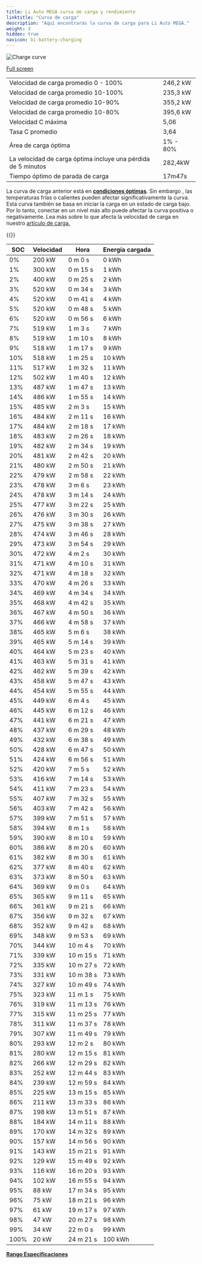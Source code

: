 ```yaml
---
title: Li Auto MEGA curva de carga y rendimiento
linktitle: "Curva de carga"
description: "Aquí encontrarás la curva de carga para Li Auto MEGA."
weight: 3
hidden: true
navicon: bi-battery-charging
---
```

<!-- markdownlint-disable MD033 -->
<img src="../chargingcurve.svg" alt="Charge curve" class="img-fluid">

[Full screen](../chargingcurve.svg)


<table class="table table-striped border">
<tbody>
<tr>
<td>Velocidad de carga promedio 0 - 100%</td><td>246,2 kW</td>
</tr>
<tr>
<td>Velocidad de carga promedio 10-100%</td><td>235,3 kW</td>
</tr>
<tr>
<td>Velocidad de carga promedio 10-90%</td><td>355,2 kW</td>
</tr>
<tr>
<td>Velocidad de carga promedio 10-80%</td><td>395,6 kW</td>
</tr>
<tr>
<td>Velocidad C máxima</td><td>5,06</td>
</tr>
<tr>
<td>Tasa C promedio</td><td>3,64</td>
</tr>
<tr>
<td>Área de carga óptima</td><td>1% - 80%</td>
</tr>
<tr>
<td>La velocidad de carga óptima incluye una pérdida de 5 minutos</td><td>282,4kW</td>
</tr>
<tr>
<td>Tiempo óptimo de parada de carga</td><td>17m47s</td>
</tr>
</tbody>
</table>


La curva de carga anterior está en **[condiciones óptimas](../../../../../technology/battery/charging/#temperatura)**. Sin embargo , las temperaturas frías o calientes pueden afectar significativamente la curva. Esta curva también se basa en iniciar la carga en un estado de carga bajo. Por lo tanto, conectar en un nivel más alto puede afectar la curva positiva o negativamente. Lea más sobre lo que afecta la velocidad de carga en nuestro [artículo de carga.](../../../../../technology/battery/charging/)


{{<evkxdisplayaddarticle />}}
<table class="table table-striped border">
<thead>
<tr><th>SOC</th><th>Velocidad</th><th>Hora</th><th>Energía cargada</th></tr>
</thead>
<tbody>
<tr>
<td>0%</td><td>200 kW</td><td> 0 m 0 s </td><td>0 kWh </td>
</tr>
<tr>
<td>1%</td><td>300 kW</td><td> 0 m 15 s </td><td>1 kWh </td>
</tr>
<tr>
<td>2%</td><td>400 kW</td><td> 0 m 25 s </td><td>2 kWh </td>
</tr>
<tr>
<td>3%</td><td>520 kW</td><td> 0 m 34 s </td><td>3 kWh </td>
</tr>
<tr>
<td>4%</td><td>520 kW</td><td> 0 m 41 s </td><td>4 kWh </td>
</tr>
<tr>
<td>5%</td><td>520 kW</td><td> 0 m 48 s </td><td>5 kWh </td>
</tr>
<tr>
<td>6%</td><td>520 kW</td><td> 0 m 56 s </td><td>6 kWh </td>
</tr>
<tr>
<td>7%</td><td>519 kW</td><td> 1 m 3 s </td><td>7 kWh </td>
</tr>
<tr>
<td>8%</td><td>519 kW</td><td> 1 m 10 s </td><td>8 kWh </td>
</tr>
<tr>
<td>9%</td><td>518 kW</td><td> 1 m 17 s </td><td>9 kWh </td>
</tr>
<tr>
<td>10%</td><td>518 kW</td><td> 1 m 25 s </td><td>10 kWh </td>
</tr>
<tr>
<td>11%</td><td>517 kW</td><td> 1 m 32 s </td><td>11 kWh </td>
</tr>
<tr>
<td>12%</td><td>502 kW</td><td> 1 m 40 s </td><td>12 kWh </td>
</tr>
<tr>
<td>13%</td><td>487 kW</td><td> 1 m 47 s </td><td>13 kWh </td>
</tr>
<tr>
<td>14%</td><td>486 kW</td><td> 1 m 55 s </td><td>14 kWh </td>
</tr>
<tr>
<td>15%</td><td>485 kW</td><td> 2 m 3 s </td><td>15 kWh </td>
</tr>
<tr>
<td>16%</td><td>484 kW</td><td> 2 m 11 s </td><td>16 kWh </td>
</tr>
<tr>
<td>17%</td><td>484 kW</td><td> 2 m 18 s </td><td>17 kWh </td>
</tr>
<tr>
<td>18%</td><td>483 kW</td><td> 2 m 26 s </td><td>18 kWh </td>
</tr>
<tr>
<td>19%</td><td>482 kW</td><td> 2 m 34 s </td><td>19 kWh </td>
</tr>
<tr>
<td>20%</td><td>481 kW</td><td> 2 m 42 s </td><td>20 kWh </td>
</tr>
<tr>
<td>21%</td><td>480 kW</td><td> 2 m 50 s </td><td>21 kWh </td>
</tr>
<tr>
<td>22%</td><td>479 kW</td><td> 2 m 58 s </td><td>22 kWh </td>
</tr>
<tr>
<td>23%</td><td>478 kW</td><td> 3 m 6 s </td><td>23 kWh </td>
</tr>
<tr>
<td>24%</td><td>478 kW</td><td> 3 m 14 s </td><td>24 kWh </td>
</tr>
<tr>
<td>25%</td><td>477 kW</td><td> 3 m 22 s </td><td>25 kWh </td>
</tr>
<tr>
<td>26%</td><td>476 kW</td><td> 3 m 30 s </td><td>26 kWh </td>
</tr>
<tr>
<td>27%</td><td>475 kW</td><td> 3 m 38 s </td><td>27 kWh </td>
</tr>
<tr>
<td>28%</td><td>474 kW</td><td> 3 m 46 s </td><td>28 kWh </td>
</tr>
<tr>
<td>29%</td><td>473 kW</td><td> 3 m 54 s </td><td>29 kWh </td>
</tr>
<tr>
<td>30%</td><td>472 kW</td><td> 4 m 2 s </td><td>30 kWh </td>
</tr>
<tr>
<td>31%</td><td>471 kW</td><td> 4 m 10 s </td><td>31 kWh </td>
</tr>
<tr>
<td>32%</td><td>471 kW</td><td> 4 m 18 s </td><td>32 kWh </td>
</tr>
<tr>
<td>33%</td><td>470 kW</td><td> 4 m 26 s </td><td>33 kWh </td>
</tr>
<tr>
<td>34%</td><td>469 kW</td><td> 4 m 34 s </td><td>34 kWh </td>
</tr>
<tr>
<td>35%</td><td>468 kW</td><td> 4 m 42 s </td><td>35 kWh </td>
</tr>
<tr>
<td>36%</td><td>467 kW</td><td> 4 m 50 s </td><td>36 kWh </td>
</tr>
<tr>
<td>37%</td><td>466 kW</td><td> 4 m 58 s </td><td>37 kWh </td>
</tr>
<tr>
<td>38%</td><td>465 kW</td><td> 5 m 6 s </td><td>38 kWh </td>
</tr>
<tr>
<td>39%</td><td>465 kW</td><td> 5 m 14 s </td><td>39 kWh </td>
</tr>
<tr>
<td>40%</td><td>464 kW</td><td> 5 m 23 s </td><td>40 kWh </td>
</tr>
<tr>
<td>41%</td><td>463 kW</td><td> 5 m 31 s </td><td>41 kWh </td>
</tr>
<tr>
<td>42%</td><td>462 kW</td><td> 5 m 39 s </td><td>42 kWh </td>
</tr>
<tr>
<td>43%</td><td>458 kW</td><td> 5 m 47 s </td><td>43 kWh </td>
</tr>
<tr>
<td>44%</td><td>454 kW</td><td> 5 m 55 s </td><td>44 kWh </td>
</tr>
<tr>
<td>45%</td><td>449 kW</td><td> 6 m 4 s </td><td>45 kWh </td>
</tr>
<tr>
<td>46%</td><td>445 kW</td><td> 6 m 12 s </td><td>46 kWh </td>
</tr>
<tr>
<td>47%</td><td>441 kW</td><td> 6 m 21 s </td><td>47 kWh </td>
</tr>
<tr>
<td>48%</td><td>437 kW</td><td> 6 m 29 s </td><td>48 kWh </td>
</tr>
<tr>
<td>49%</td><td>432 kW</td><td> 6 m 38 s </td><td>49 kWh </td>
</tr>
<tr>
<td>50%</td><td>428 kW</td><td> 6 m 47 s </td><td>50 kWh </td>
</tr>
<tr>
<td>51%</td><td>424 kW</td><td> 6 m 56 s </td><td>51 kWh </td>
</tr>
<tr>
<td>52%</td><td>420 kW</td><td> 7 m 5 s </td><td>52 kWh </td>
</tr>
<tr>
<td>53%</td><td>416 kW</td><td> 7 m 14 s </td><td>53 kWh </td>
</tr>
<tr>
<td>54%</td><td>411 kW</td><td> 7 m 23 s </td><td>54 kWh </td>
</tr>
<tr>
<td>55%</td><td>407 kW</td><td> 7 m 32 s </td><td>55 kWh </td>
</tr>
<tr>
<td>56%</td><td>403 kW</td><td> 7 m 42 s </td><td>56 kWh </td>
</tr>
<tr>
<td>57%</td><td>399 kW</td><td> 7 m 51 s </td><td>57 kWh </td>
</tr>
<tr>
<td>58%</td><td>394 kW</td><td> 8 m 1 s </td><td>58 kWh </td>
</tr>
<tr>
<td>59%</td><td>390 kW</td><td> 8 m 10 s </td><td>59 kWh </td>
</tr>
<tr>
<td>60%</td><td>386 kW</td><td> 8 m 20 s </td><td>60 kWh </td>
</tr>
<tr>
<td>61%</td><td>382 kW</td><td> 8 m 30 s </td><td>61 kWh </td>
</tr>
<tr>
<td>62%</td><td>377 kW</td><td> 8 m 40 s </td><td>62 kWh </td>
</tr>
<tr>
<td>63%</td><td>373 kW</td><td> 8 m 50 s </td><td>63 kWh </td>
</tr>
<tr>
<td>64%</td><td>369 kW</td><td> 9 m 0 s </td><td>64 kWh </td>
</tr>
<tr>
<td>65%</td><td>365 kW</td><td> 9 m 11 s </td><td>65 kWh </td>
</tr>
<tr>
<td>66%</td><td>361 kW</td><td> 9 m 21 s </td><td>66 kWh </td>
</tr>
<tr>
<td>67%</td><td>356 kW</td><td> 9 m 32 s </td><td>67 kWh </td>
</tr>
<tr>
<td>68%</td><td>352 kW</td><td> 9 m 42 s </td><td>68 kWh </td>
</tr>
<tr>
<td>69%</td><td>348 kW</td><td> 9 m 53 s </td><td>69 kWh </td>
</tr>
<tr>
<td>70%</td><td>344 kW</td><td> 10 m 4 s </td><td>70 kWh </td>
</tr>
<tr>
<td>71%</td><td>339 kW</td><td> 10 m 15 s </td><td>71 kWh </td>
</tr>
<tr>
<td>72%</td><td>335 kW</td><td> 10 m 27 s </td><td>72 kWh </td>
</tr>
<tr>
<td>73%</td><td>331 kW</td><td> 10 m 38 s </td><td>73 kWh </td>
</tr>
<tr>
<td>74%</td><td>327 kW</td><td> 10 m 49 s </td><td>74 kWh </td>
</tr>
<tr>
<td>75%</td><td>323 kW</td><td> 11 m 1 s </td><td>75 kWh </td>
</tr>
<tr>
<td>76%</td><td>319 kW</td><td> 11 m 13 s </td><td>76 kWh </td>
</tr>
<tr>
<td>77%</td><td>315 kW</td><td> 11 m 25 s </td><td>77 kWh </td>
</tr>
<tr>
<td>78%</td><td>311 kW</td><td> 11 m 37 s </td><td>78 kWh </td>
</tr>
<tr>
<td>79%</td><td>307 kW</td><td> 11 m 49 s </td><td>79 kWh </td>
</tr>
<tr>
<td>80%</td><td>293 kW</td><td> 12 m 2 s </td><td>80 kWh </td>
</tr>
<tr>
<td>81%</td><td>280 kW</td><td> 12 m 15 s </td><td>81 kWh </td>
</tr>
<tr>
<td>82%</td><td>266 kW</td><td> 12 m 29 s </td><td>82 kWh </td>
</tr>
<tr>
<td>83%</td><td>252 kW</td><td> 12 m 44 s </td><td>83 kWh </td>
</tr>
<tr>
<td>84%</td><td>239 kW</td><td> 12 m 59 s </td><td>84 kWh </td>
</tr>
<tr>
<td>85%</td><td>225 kW</td><td> 13 m 15 s </td><td>85 kWh </td>
</tr>
<tr>
<td>86%</td><td>211 kW</td><td> 13 m 33 s </td><td>86 kWh </td>
</tr>
<tr>
<td>87%</td><td>198 kW</td><td> 13 m 51 s </td><td>87 kWh </td>
</tr>
<tr>
<td>88%</td><td>184 kW</td><td> 14 m 11 s </td><td>88 kWh </td>
</tr>
<tr>
<td>89%</td><td>170 kW</td><td> 14 m 32 s </td><td>89 kWh </td>
</tr>
<tr>
<td>90%</td><td>157 kW</td><td> 14 m 56 s </td><td>90 kWh </td>
</tr>
<tr>
<td>91%</td><td>143 kW</td><td> 15 m 21 s </td><td>91 kWh </td>
</tr>
<tr>
<td>92%</td><td>129 kW</td><td> 15 m 49 s </td><td>92 kWh </td>
</tr>
<tr>
<td>93%</td><td>116 kW</td><td> 16 m 20 s </td><td>93 kWh </td>
</tr>
<tr>
<td>94%</td><td>102 kW</td><td> 16 m 55 s </td><td>94 kWh </td>
</tr>
<tr>
<td>95%</td><td>88 kW</td><td> 17 m 34 s </td><td>95 kWh </td>
</tr>
<tr>
<td>96%</td><td>75 kW</td><td> 18 m 21 s </td><td>96 kWh </td>
</tr>
<tr>
<td>97%</td><td>61 kW</td><td> 19 m 17 s </td><td>97 kWh </td>
</tr>
<tr>
<td>98%</td><td>47 kW</td><td> 20 m 27 s </td><td>98 kWh </td>
</tr>
<tr>
<td>99%</td><td>34 kW</td><td> 22 m 0 s </td><td>99 kWh </td>
</tr>
<tr>
<td>100%</td><td>20 kW</td><td> 24 m 21 s </td><td>100 kWh </td>
</tr>
</tbody>
</table>

<div class="mt-3 mb-3">
<a href="../rangeandconsumption/" class="text-decoration-none text-black">
<strong><i class="bi-arrow-left"></i> Rango </strong>
</a>
<a href="../specifications/" class="text-decoration-none text-black float-end">
<strong>Especificaciones <i class="bi-arrow-right"></i></strong>
</a>
</div>
